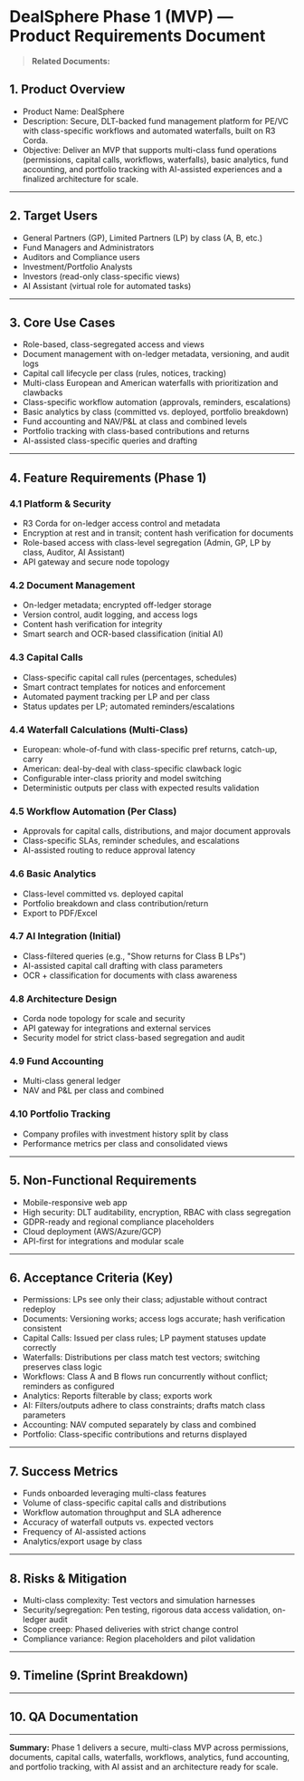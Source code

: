 # DealSphere Phase 1 (MVP) — Product Requirements Document

> **Related Documents:**


## 1. Product Overview
- Product Name: DealSphere
- Description: Secure, DLT-backed fund management platform for PE/VC with class-specific workflows and automated waterfalls, built on R3 Corda.
- Objective: Deliver an MVP that supports multi-class fund operations (permissions, capital calls, workflows, waterfalls), basic analytics, fund accounting, and portfolio tracking with AI-assisted experiences and a finalized architecture for scale.

---
## 2. Target Users
- General Partners (GP), Limited Partners (LP) by class (A, B, etc.)
- Fund Managers and Administrators
- Auditors and Compliance users
- Investment/Portfolio Analysts
- Investors (read-only class-specific views)
- AI Assistant (virtual role for automated tasks)

---
## 3. Core Use Cases
- Role-based, class-segregated access and views
- Document management with on-ledger metadata, versioning, and audit logs
- Capital call lifecycle per class (rules, notices, tracking)
- Multi-class European and American waterfalls with prioritization and clawbacks
- Class-specific workflow automation (approvals, reminders, escalations)
- Basic analytics by class (committed vs. deployed, portfolio breakdown)
- Fund accounting and NAV/P&L at class and combined levels
- Portfolio tracking with class-based contributions and returns
- AI-assisted class-specific queries and drafting

---
## 4. Feature Requirements (Phase 1)
### 4.1 Platform & Security
- R3 Corda for on-ledger access control and metadata
- Encryption at rest and in transit; content hash verification for documents
- Role-based access with class-level segregation (Admin, GP, LP by class, Auditor, AI Assistant)
- API gateway and secure node topology

### 4.2 Document Management
- On-ledger metadata; encrypted off-ledger storage
- Version control, audit logging, and access logs
- Content hash verification for integrity
- Smart search and OCR-based classification (initial AI)

### 4.3 Capital Calls
- Class-specific capital call rules (percentages, schedules)
- Smart contract templates for notices and enforcement
- Automated payment tracking per LP and per class
- Status updates per LP; automated reminders/escalations

### 4.4 Waterfall Calculations (Multi-Class)
- European: whole-of-fund with class-specific pref returns, catch-up, carry
- American: deal-by-deal with class-specific clawback logic
- Configurable inter-class priority and model switching
- Deterministic outputs per class with expected results validation

### 4.5 Workflow Automation (Per Class)
- Approvals for capital calls, distributions, and major document approvals
- Class-specific SLAs, reminder schedules, and escalations
- AI-assisted routing to reduce approval latency

### 4.6 Basic Analytics
- Class-level committed vs. deployed capital
- Portfolio breakdown and class contribution/return
- Export to PDF/Excel

### 4.7 AI Integration (Initial)
- Class-filtered queries (e.g., "Show returns for Class B LPs")
- AI-assisted capital call drafting with class parameters
- OCR + classification for documents with class awareness

### 4.8 Architecture Design
- Corda node topology for scale and security
- API gateway for integrations and external services
- Security model for strict class-based segregation and audit

### 4.9 Fund Accounting
- Multi-class general ledger
- NAV and P&L per class and combined

### 4.10 Portfolio Tracking
- Company profiles with investment history split by class
- Performance metrics per class and consolidated views

---
## 5. Non-Functional Requirements
- Mobile-responsive web app
- High security: DLT auditability, encryption, RBAC with class segregation
- GDPR-ready and regional compliance placeholders
- Cloud deployment (AWS/Azure/GCP)
- API-first for integrations and modular scale

---
## 6. Acceptance Criteria (Key)
- Permissions: LPs see only their class; adjustable without contract redeploy
- Documents: Versioning works; access logs accurate; hash verification consistent
- Capital Calls: Issued per class rules; LP payment statuses update correctly
- Waterfalls: Distributions per class match test vectors; switching preserves class logic
- Workflows: Class A and B flows run concurrently without conflict; reminders as configured
- Analytics: Reports filterable by class; exports work
- AI: Filters/outputs adhere to class constraints; drafts match class parameters
- Accounting: NAV computed separately by class and combined
- Portfolio: Class-specific contributions and returns displayed

---
## 7. Success Metrics
- Funds onboarded leveraging multi-class features
- Volume of class-specific capital calls and distributions
- Workflow automation throughput and SLA adherence
- Accuracy of waterfall outputs vs. expected vectors
- Frequency of AI-assisted actions
- Analytics/export usage by class

---
## 8. Risks & Mitigation
- Multi-class complexity: Test vectors and simulation harnesses
- Security/segregation: Pen testing, rigorous data access validation, on-ledger audit
- Scope creep: Phased deliveries with strict change control
- Compliance variance: Region placeholders and pilot validation

---
## 9. Timeline (Sprint Breakdown)

---
## 10. QA Documentation

---
**Summary:** Phase 1 delivers a secure, multi-class MVP across permissions, documents, capital calls, waterfalls, workflows, analytics, fund accounting, and portfolio tracking, with AI assist and an architecture ready for scale.
